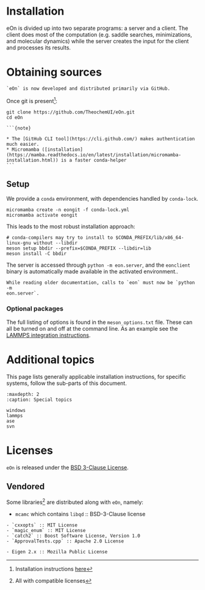 # Installation

eOn is divided up into two separate programs: a server and a client. The client
does most of the computation (e.g. saddle searches, minimizations, and molecular
dynamics) while the server creates the input for the client and processes its
results.

# Obtaining sources

```{versionadded} 2.0
`eOn` is now developed and distributed primarily via GitHub.
```

Once git is present[^1]:

```{code-block} bash
git clone https://github.com/TheochemUI/eOn.git
cd eOn
```

````{margin}
```{note}

* The [GitHub CLI tool](https://cli.github.com/) makes authentication much easier.
* Micromamba ([installation](https://mamba.readthedocs.io/en/latest/installation/micromamba-installation.html)) is a faster conda-helper
```
````

## Setup

We provide a `conda` environment, with dependencies handled by `conda-lock`.

```{code-block} bash
micromamba create -n eongit -f conda-lock.yml
micromamba activate eongit
```

This leads to the most robust installation approach:

```{code-block} bash
# conda-compilers may try to install to $CONDA_PREFIX/lib/x86_64-linux-gnu without --libdir
meson setup bbdir --prefix=$CONDA_PREFIX --libdir=lib
meson install -C bbdir
```

The server is accessed through `python -m eon.server`, and the `eonclient`
binary is automatically made available in the activated environment..

```{versionchanged} 2.0
While reading older documentation, calls to `eon` must now be `python -m
eon.server`. 
```

### Optional packages

The full listing of options is found in the `meson_options.txt` file. These can
all be turned on and off at the command line. As an example see the [LAMMPS
integration instructions](project:../user_guide/lammps_pot.md).

# Additional topics

This page lists generally applicable installation instructions, for specific
systems, follow the sub-parts of this document.

```{toctree}
:maxdepth: 2
:caption: Special topics

windows
lammps
ase
svn
```

# Licenses

`eOn` is released under the [BSD 3-Clause
License](https://opensource.org/license/BSD-3-Clause).

## Vendored
Some libraries[^2] are distributed along with `eOn`, namely:

- `mcamc` which contains `libqd` :: BSD-3-Clause license
```{versionadded} 2.0
- `cxxopts` :: MIT License
- `magic_enum` :: MIT License
- `catch2` :: Boost Software License, Version 1.0
- `ApprovalTests.cpp` :: Apache 2.0 License
```
```{deprecated} 2.0
- Eigen 2.x :: Mozilla Public License
```


<!-- pipx run pdm run sphinx-build -b html docs/source docs/build/html -->

[^1]: Installation instructions [here](https://git-scm.com/book/en/v2/Getting-Started-Installing-Git)
[^2]: All with compatible licenses
